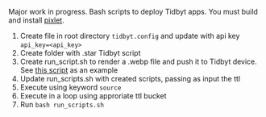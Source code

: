 Major work in progress. Bash scripts to deploy Tidbyt apps. You must build and install [pixlet](https://tidbyt.dev/docs/build/advanced-installation).

1. Create file in root directory `tidbyt.config` and update with api key `api_key=<api_key>`
2. Create folder with .star Tidbyt script
3. Create run_script.sh to render a .webp file and push it to Tidbyt device. See [this script](https://github.com/MichaelYagi/bashbyt/blob/main/db_characters/run_script.sh) as an example
4. Update run_scripts.sh with created scripts, passing as input the ttl
5. Execute using keyword `source`
6. Execute in a loop using approriate ttl bucket
7. Run `bash run_scripts.sh`
